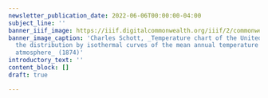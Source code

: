 ```yaml
---
newsletter_publication_date: 2022-06-06T00:00:00-04:00
subject_line: ''
banner_iiif_image: https://iiif.digitalcommonwealth.org/iiif/2/commonwealth:cj82nr10n/997,808,6111,1618/full/0/default.jpg
banner_image_caption: 'Charles Schott, _Temperature chart of the United States : showing
  the distribution by isothermal curves of the mean annual temperature of the lower
  atmosphere_ (1874)'
introductory_text: ''
content_block: []
draft: true

---
```

